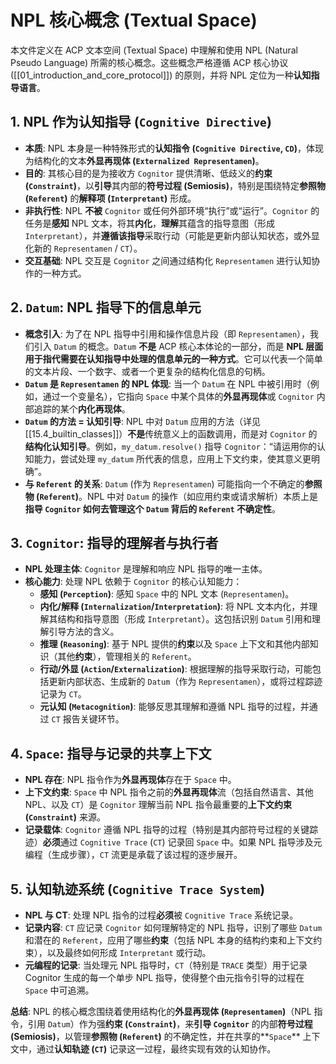 # NPL 核心概念 (Textual Space)

本文件定义在 ACP 文本空间 (Textual Space) 中理解和使用 NPL (Natural Pseudo Language) 所需的核心概念。这些概念严格遵循 ACP 核心协议 ([[01_introduction_and_core_protocol]]) 的原则，并将 NPL 定位为一种**认知指导语言**。

## 1. NPL 作为认知指导 (`Cognitive Directive`)

* **本质**: NPL 本身是一种特殊形式的**认知指令 (`Cognitive Directive`, `CD`)**，体现为结构化的文本**外显再现体 (`Externalized Representamen`)**。
* **目的**: 其核心目的是为接收方 `Cognitor` 提供清晰、低歧义的**约束 (`Constraint`)**，以**引导**其内部的**符号过程 (Semiosis)**，特别是围绕特定**参照物 (`Referent`)** 的**解释项 (`Interpretant`)** 形成。
* **非执行性**: NPL **不被** `Cognitor` 或任何外部环境“执行”或“运行”。`Cognitor` 的任务是**感知** NPL 文本，将其**内化**，**理解**其蕴含的指导意图（形成 `Interpretant`），并**遵循该指导**采取行动（可能是更新内部认知状态，或外显化新的 `Representamen` / `CT`）。
* **交互基础**: NPL 交互是 `Cognitor` 之间通过结构化 `Representamen` 进行认知协作的一种方式。

## 2. `Datum`: NPL 指导下的信息单元

* **概念引入**: 为了在 NPL 指导中引用和操作信息片段（即 `Representamen`），我们引入 `Datum` 的概念。`Datum` **不是** ACP 核心本体论的一部分，而是 **NPL 层面用于指代需要在认知指导中处理的信息单元的一种方式**。它可以代表一个简单的文本片段、一个数字、或者一个更复杂的结构化信息的句柄。
* **`Datum` 是 `Representamen` 的 NPL 体现**: 当一个 `Datum` 在 NPL 中被引用时（例如，通过一个变量名），它指向 `Space` 中某个具体的**外显再现体**或 `Cognitor` 内部追踪的某个**内化再现体**。
* **`Datum` 的方法 = 认知引导**: NPL 中对 `Datum` 应用的方法（详见 [[15.4_builtin_classes]]）**不是**传统意义上的函数调用，而是对 `Cognitor` 的**结构化认知引导**。例如，`my_datum.resolve()` 指导 `Cognitor`：“请运用你的认知能力，尝试处理 `my_datum` 所代表的信息，应用上下文约束，使其意义更明确”。
* **与 `Referent` 的关系**: `Datum` (作为 `Representamen`) 可能指向一个不确定的**参照物 (`Referent`)**。NPL 中对 `Datum` 的操作（如应用约束或请求解析）本质上是**指导 `Cognitor` 如何去管理这个 `Datum` 背后的 `Referent` 不确定性**。

## 3. `Cognitor`: 指导的理解者与执行者

* **NPL 处理主体**: `Cognitor` 是理解和响应 NPL 指导的唯一主体。
* **核心能力**: 处理 NPL 依赖于 `Cognitor` 的核心认知能力：
    * **感知 (`Perception`)**: 感知 `Space` 中的 NPL 文本 (`Representamen`)。
    * **内化/解释 (`Internalization`/`Interpretation`)**: 将 NPL 文本内化，并理解其结构和指导意图（形成 `Interpretant`）。这包括识别 `Datum` 引用和理解引导方法的含义。
    * **推理 (`Reasoning`)**: 基于 NPL 提供的**约束**以及 `Space` 上下文和其他内部知识（其他**约束**），管理相关的 `Referent`。
    * **行动/外显 (`Action`/`Externalization`)**: 根据理解的指导采取行动，可能包括更新内部状态、生成新的 `Datum`（作为 `Representamen`），或将过程踪迹记录为 `CT`。
    * **元认知 (`Metacognition`)**: 能够反思其理解和遵循 NPL 指导的过程，并通过 `CT` 报告关键环节。

## 4. `Space`: 指导与记录的共享上下文

* **NPL 存在**: NPL 指令作为**外显再现体**存在于 `Space` 中。
* **上下文约束**: `Space` 中 NPL 指令之前的**外显再现体**流（包括自然语言、其他 NPL、以及 `CT`）是 `Cognitor` 理解当前 NPL 指令最重要的**上下文约束 (`Constraint`)** 来源。
* **记录载体**: `Cognitor` 遵循 NPL 指导的过程（特别是其内部符号过程的关键踪迹）**必须**通过 `Cognitive Trace` (`CT`) 记录回 `Space` 中。如果 NPL 指导涉及元编程（生成步骤），`CT` 流更是承载了该过程的逐步展开。

## 5. 认知轨迹系统 (`Cognitive Trace System`)

* **NPL 与 CT**: 处理 NPL 指令的过程**必须**被 `Cognitive Trace` 系统记录。
* **记录内容**: `CT` 应记录 `Cognitor` 如何理解特定的 NPL 指导，识别了哪些 `Datum` 和潜在的 `Referent`，应用了哪些**约束**（包括 NPL 本身的结构约束和上下文约束），以及最终如何形成 `Interpretant` 或行动。
* **元编程的记录**: 当处理元 NPL 指导时，`CT`（特别是 `TRACE` 类型）用于记录 Cognitor 生成的每一个单步 NPL 指导，使得整个由元指令引导的过程在 `Space` 中可追溯。

**总结**: NPL 的核心概念围绕着使用结构化的**外显再现体 (`Representamen`)**（NPL 指令，引用 `Datum`）作为强**约束 (`Constraint`)**，来**引导 `Cognitor`** 的内部**符号过程 (Semiosis)**，以管理**参照物 (`Referent`)** 的不确定性，并在共享的**`Space`** 上下文中，通过**认知轨迹 (`CT`)** 记录这一过程，最终实现有效的认知协作。